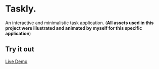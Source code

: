 # Taskly.

An interactive and minimalistic task application.
(**All assets used in this project were illustrated and animated by myself for this specific application**)

## Try it out

[Live Demo](https://taskly-c7308.web.app/)
